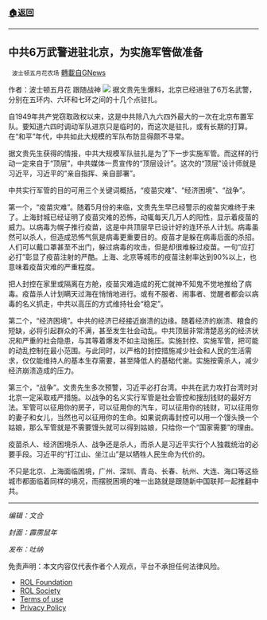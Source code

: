 ###  [:house:返回](README.md)
---


## 中共6万武警进驻北京，为实施军管做准备
` 波士顿五月花农场` [轉載自GNews](https://gnews.org/zh-hans/2411604/)

作者：波士顿五月花 跟随战神
 ![](https://assets.gnews.org/wp-content/uploads/2022/04/6.20220425.jpg) 
据文贵先生爆料，北京已经进驻了6万名武警，分别在五环内、六环和七环之间的十几个点驻扎。
 
自1949年共产党窃取政权以来，这是中共除八九六四外最大的一次在北京布置军队。要知道六四时调动军队进京只是临时的，而这次是驻扎，或有长期的打算。在“和平”年代，中共如此大规模的军队布防显得颇不寻常。
 
据文贵先生获得的情报，中共大规模军队驻扎是为了下一步实施军管。而这样的行动一定来自于“顶层”，中共媒体一贯宣传的“顶层设计”。这次的“顶层”设计师就是习近平，习近平的“亲自指挥、亲自部署”。
 
中共实行军管的目的可用三个关键词概括，“疫苗灾难”、“经济困境”、“战争”。
 
第一个，“疫苗灾难”。随着5月份的来临，文贵先生早已经警示的疫苗灾难终于来了。上海封城已经证明了疫苗灾难的恐怖，动辄每天几万人的阳性，显示着疫苗的威力。以病毒为幌子推行疫苗，这是中共顶层早已设计好的连环杀人计划。病毒虽然可以杀人，但造成恐怖气氛是病毒更重要目的。疫苗才是躲在病毒后面的杀招。人们可以戴口罩甚至不出门，躲过病毒的攻击，但是却很难躲过疫苗。一句“应打必打”彰显了疫苗注射的严酷。上海、北京等城市的疫苗注射率达到90%以上，也意味着疫苗灾难的严重程度。
 
把人封控在家里或隔离在方舱，疫苗灾难造成的死亡就神不知鬼不觉地推给了病毒。疫苗杀人计划瞒天过海在悄悄地进行。或有不服者、闹事者、觉醒者都会以病毒的名义抓走，中共以高压的方式维持社会“稳定”。
 
第二个，“经济困境”。中共的经济已经接近崩溃的边缘。随着经济的崩溃、粮食的短缺，必将引起群众的不满，甚至发生社会动乱。中共顶层非常清楚恶劣的经济状况和严重的社会隐患，与其等着爆发不如主动施压。实施封控、实施军管，把可能的动乱控制在最小范围。与此同时，以严格的封控措施减少社会和人民的生活需求，仅仅能维持人的基本生存需要，甚至降低人的基础代谢。实施按需杀人，减少经济崩溃造成的压力。
 
第三个，“战争”。文贵先生多次预警，习近平必打台湾。中共在武力攻打台湾时对北京一定采取戒严措施。以战争的名义实行军管是社会管控和搜刮钱财的最好方法。军管可以征用你的房子，可以征用你的汽车，可以征用你的钱财，可以征用你的妻子和女儿，当然也可以征用你的生命。如果说病毒封控可以用一个馒头换一个姑娘，那么军管就是不需要馒头就可以得到姑娘，只给你一个“国家需要”的理由。
 
疫苗杀人、经济困境杀人、战争还是杀人，而杀人是习近平实行个人独裁统治的必要手段。习近平的“打江山、坐江山”是以牺牲人民生命为代价的。
 
不只是北京、上海面临困境，广州、深圳、青岛、长春、杭州、大连、海口等这些城市都面临着同样的境况，而摆脱困境的唯一出路就是跟随新中国联邦一起推翻中共。
 
* * *
 
*编辑：文合*
 
*封面：霹雳鼠年*
 
*发布：吐纳*

免责声明：本文内容仅代表作者个人观点，平台不承担任何法律风险。
  
- [ROL Foundation](https://rolfoundation.org/)
- [ROL Society](https://rolsociety.org/)
- [Terms of use](https://gnews.org/terms-of-use-3/)
- [Privacy Policy](https://gnews.org/privacy-policy/)
